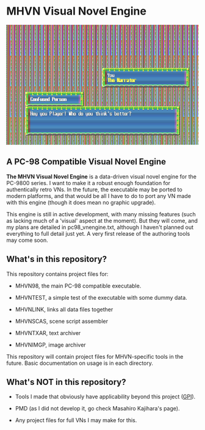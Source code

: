 # MHVN Visual Novel Engine

![Screenshot from Neko Project II of MHVNTEST](screenshot.png)

## A PC-98 Compatible Visual Novel Engine

**The MHVN Visual Novel Engine** is a data-driven visual novel engine for the PC-9800 series. I want to make it a robust enough foundation for authentically retro VNs. In the future, the executable may be ported to modern platforms, and that would be all I have to do to port any VN made with this engine (though it does mean no graphic upgrade).

This engine is still in active development, with many missing features (such as lacking much of a 'visual' aspect at the moment). But they will come, and my plans are detailed in pc98_vnengine.txt, although I haven't planned out everything to full detail just yet. A very first release of the authoring tools may come soon.

## What's in this repository?

This repository contains project files for:

- MHVN98, the main PC-98 compatible executable.

- MHVNTEST, a simple test of the executable with some dummy data.

- MHVNLINK, links all data files together

- MHVNSCAS, scene script assembler

- MHVNTXAR, text archiver

- MHVNIMGP, image archiver

This repository will contain project files for MHVN-specific tools in the future. Basic documentation on usage is in each directory.

## What's NOT in this repository?

- Tools I made that obviously have applicability beyond this project ([GPI](https://github.com/maxotaku11niku/GeneralPlanarImage)).

- PMD (as I did not develop it, go check Masahiro Kajihara's page).

- Any project files for full VNs I may make for this.
